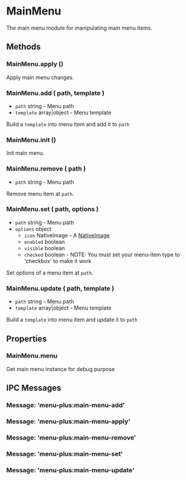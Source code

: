 # MainMenu

The main menu module for manipulating main menu items.

## Methods

### MainMenu.apply ()

Apply main menu changes.

### MainMenu.add ( path, template )

  - `path` string - Menu path
  - `template` array|object - Menu template

Build a `template` into menu item and add it to `path`

### MainMenu.init ()

Init main menu.

### MainMenu.remove ( path )

  - `path` string - Menu path

Remove menu item at `path`.

### MainMenu.set ( path, options )

  - `path` string - Menu path
  - `options` object
    - `icon` NativeImage - A [NativeImage](http://electron.atom.io/docs/api/native-image/)
    - `enabled` boolean
    - `visible` boolean
    - `checked` boolean - NOTE: You must set your menu-item type to 'checkbox' to make it work

Set options of a menu item at `path`.

### MainMenu.update ( path, template )

  - `path` string - Menu path
  - `template` array|object - Menu template

Build a `template` into menu item and update it to `path`

## Properties

### MainMenu.menu

Get main menu instance for debug purpose

## IPC Messages

### Message: 'menu-plus:main-menu-add'

### Message: 'menu-plus:main-menu-apply'

### Message: 'menu-plus:main-menu-remove'

### Message: 'menu-plus:main-menu-set'

### Message: 'menu-plus:main-menu-update'
